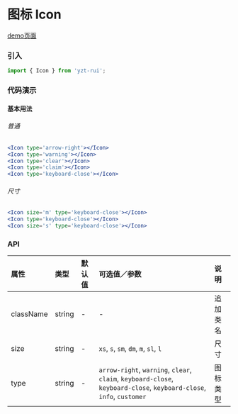 # 图标 Icon

[demo页面](https://yyb323.com/yui.mobile/icon)

### 引入

```js
import { Icon } from 'yzt-rui';
```

### 代码演示

#### 基本用法

###### 普通
```jsx
<Icon type='arrow-right'></Icon>
<Icon type='warning'></Icon>
<Icon type='clear'></Icon>
<Icon type='claim'></Icon>
<Icon type='keyboard-close'></Icon>
```

###### 尺寸
```jsx
<Icon size='m' type='keyboard-close'></Icon>
<Icon type='keyboard-close'></Icon>
<Icon size='s' type='keyboard-close'></Icon>
```

### API

| 属性 | 类型 | 默认值 | 可选值／参数 | 说明 |
| :--- | :--- | :--- | :--- | :--- |
| className | string | - | - | 追加类名 |
| size | string | - | `xs`, `s`, `sm`, `dm`, `m`, `sl`, `l`  | 尺寸 |
| type | string | - | `arrow-right`, `warning`, `clear`, `claim`, `keyboard-close`, `keyboard-close`, `keyboard-close`, `info`, `customer` | 图标类型 |





